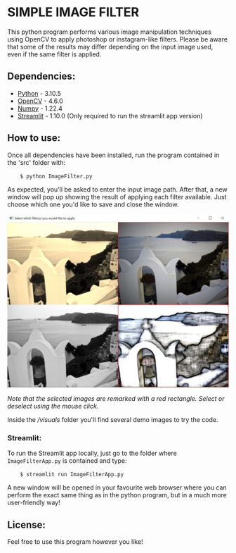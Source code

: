 # SIMPLE IMAGE FILTER
This python program performs various image manipulation techniques using OpenCV to apply photoshop or instagram-like filters.
Please be aware that some of the results may differ depending on the input image used, even if the same filter is applied.

## Dependencies:
* [Python](https://www.python.org/doc/) - 3.10.5
* [OpenCV](https://docs.opencv.org/4.6.0/) - 4.6.0
* [Numpy](https://numpy.org/doc/stable/) - 1.22.4
* [Streamlit](https://docs.streamlit.io/library/get-started) - 1.10.0 (Only required to run the streamlit app version)

## How to use:
Once all dependencies have been installed, run the program contained in the 'src' folder with:

```console
    $ python ImageFilter.py
```
As expected, you'll be asked to enter the input image path.
After that, a new window will pop up showing the result of applying each filter available. Just choose which one you'd like to save and close the window.

![alt text](https://github.com/Josgonmar/Simple-image-filters/blob/master/visuals/interface.jpg?raw=true)

*Note that the selected images are remarked with a red rectangle. Select or deselect using the mouse click.*

Inside the */visuals* folder you'll find several demo images to try the code.

### Streamlit:
To run the Streamlit app locally, just go to the folder where `ImageFilterApp.py` is contained and type:

```console
    $ streamlit run ImageFilterApp.py
```
A new window will be opened in your favourite web browser where you can perform the exact same thing as in the python program, but in a much more user-friendly way!

## License:
Feel free to use this program however you like!